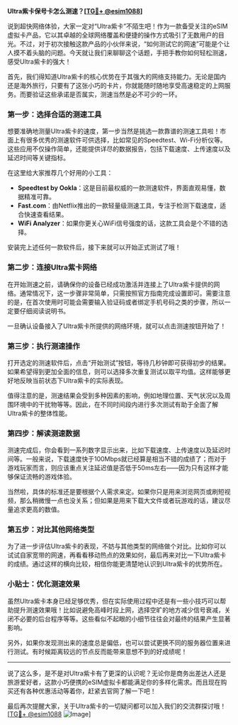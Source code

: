 **Ultra紫卡保号卡怎么测速？[[TG💪+ @esim1088](https://t.me/s/esim1088)]**

说到超快网络体验，大家一定对“Ultra紫卡”不陌生吧！作为一款备受关注的eSIM虚拟卡产品，它以其卓越的全球网络覆盖和便捷的操作方式吸引了无数用户的目光。不过，对于初次接触这款产品的小伙伴来说，“如何测试它的网速”可能是个让人摸不着头脑的问题。今天就让我们来聊聊这个话题，手把手教你如何轻松测速，感受Ultra紫卡的强大！

首先，我们得知道Ultra紫卡的核心优势在于其强大的网络支持能力。无论是国内还是海外旅行，只要有了这张小巧的卡片，你就能随时随地享受高速稳定的上网服务。而要验证这些承诺是否属实，测速当然是必不可少的一环。

### **第一步：选择合适的测速工具**
想要准确地测量Ultra紫卡的速度，第一步当然是挑选一款靠谱的测速工具啦！市面上有很多优秀的测速软件可供选择，比如常见的Speedtest、Wi-Fi分析仪等。这些应用不仅操作简单，还能提供详尽的数据报告，包括下载速度、上传速度以及延迟时间等关键指标。

在这里给大家推荐几个好用的小工具：
- **Speedtest by Ookla**：这是目前最权威的一款测速软件，界面直观易懂，数据精准可靠。
- **Fast.com**：由Netflix推出的一款轻量级测速工具，专注于检测下载速度，适合快速查看结果。
- **WiFi Analyzer**：如果你更关心WiFi信号强度的话，这款工具会是个不错的选择。

安装完上述任何一款软件后，接下来就可以开始正式测试了哦！

### **第二步：连接Ultra紫卡网络**
在开始测速之前，请确保你的设备已经成功激活并连接上了Ultra紫卡提供的网络。通常情况下，这一步骤非常简单，只需按照官方指南完成设置即可。需要注意的是，在首次使用时可能会需要输入验证码或者绑定手机号码之类的步骤，所以一定要仔细阅读说明书。

一旦确认设备接入了Ultra紫卡所提供的网络环境，就可以点击测速按钮开始了！

### **第三步：执行测速操作**
打开选定的测速软件后，点击“开始测试”按钮，等待几秒钟即可获得初步的结果。如果希望得到更加全面的信息，则可以选择多次重复测试以取平均值。这样能够更好地反映当前状态下Ultra紫卡的实际表现。

值得注意的是，测速结果会受到多种因素的影响，例如地理位置、天气状况以及周围环境中的干扰物等等。因此，在不同时间段内进行多次测试有助于全面了解Ultra紫卡的整体性能。

### **第四步：解读测速数据**
测速完成后，你会看到一系列数字显示出来，比如下载速度、上传速度以及延迟时间等。一般来说，下载速度快于100Mbps就已经算是相当不错的成绩了；而对于游戏玩家而言，则应该重点关注延迟值是否低于50ms左右——因为只有这样才能够保证流畅的游戏体验。

当然啦，具体的标准还是要根据个人需求来定。如果你只是用来浏览网页或刷短视频，那么稍微慢一点也没关系；但如果是用来下载大文件或者玩游戏的话，建议尽量追求更高的数值。

### **第五步：对比其他网络类型**
为了进一步评估Ultra紫卡的表现，不妨与其他类型的网络做个对比。比如你可以试试自家宽带的网速，再看看移动热点的效果如何，最后再来对比一下Ultra紫卡的成绩。通过这样的横向比较，相信你能更清楚地认识到Ultra紫卡的优势所在。

### **小贴士：优化测速效果**
虽然Ultra紫卡本身已经足够优秀，但在实际使用过程中还是有一些小技巧可以帮助提升测速效果哦！比如说避免高峰时段上网，选择空旷的地方减少信号衰减，关闭不必要的后台程序等等。这些看似不起眼的小细节往往会对最终的结果产生显著影响。

另外，如果你发现测出来的速度总是偏低，也可以尝试更换不同的服务器位置来进行测试。有时候距离较远的节点反而能带来意想不到的好成绩呢！

---

说了这么多，是不是对Ultra紫卡有了更深的认识呢？无论你是商务出差达人还是旅游爱好者，这款小巧便携的eSIM虚拟卡都能满足你的多样化需求。而且现在购买还有各种优惠活动等着你，赶紧去官网了解一下吧！

最后再次提醒大家，关于Ultra紫卡的一切疑问都可以加入我们的交流群探讨哦！[[TG💪+ @esim1088](https://t.me/s/esim1088) ![Image](https://i.postimg.cc/4NQfJmqS/Snipaste-2025-05-13-00-14-12.png)]